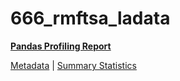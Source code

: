 # 666_rmftsa_ladata

[**Pandas Profiling Report**](https://epistasislab.github.io/penn-ml-benchmarks/profile/666_rmftsa_ladata.html)

[Metadata](metadata.yaml) | [Summary Statistics](summary_stats.csv)

